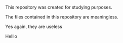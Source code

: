This repository was created for studying purposes.

The files contained in this repository are meaningless.

Yes again, they are useless

Helllo
